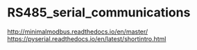 # RS485_serial_communications
http://minimalmodbus.readthedocs.io/en/master/    
https://pyserial.readthedocs.io/en/latest/shortintro.html
